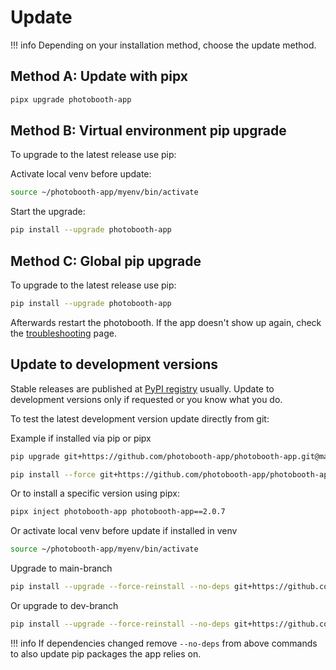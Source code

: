 
# Update

!!! info
    Depending on your installation method, choose the update method.

## Method A: Update with pipx

```zsh
pipx upgrade photobooth-app
```

## Method B: Virtual environment pip upgrade

To upgrade to the latest release use pip:

Activate local venv before update:

```zsh
source ~/photobooth-app/myenv/bin/activate
```

Start the upgrade:

```zsh
pip install --upgrade photobooth-app
```

## Method C: Global pip upgrade

To upgrade to the latest release use pip:

```zsh
pip install --upgrade photobooth-app
```

Afterwards restart the photobooth.
If the app doesn't show up again, check the [troubleshooting](../support/troubleshooting.md) page.

## Update to development versions

Stable releases are published at [PyPI registry](https://pypi.org/project/photobooth-app/) usually. Update to development versions only if requested or you know what you do.

To test the latest development version update directly from git:

Example if installed via pip or pipx

```sh
pip upgrade git+https://github.com/photobooth-app/photobooth-app.git@main
```

```sh
pip install --force git+https://github.com/photobooth-app/photobooth-app.git@main
```

Or to install a specific version using pipx:

```sh
pipx inject photobooth-app photobooth-app==2.0.7
```

Or activate local venv before update if installed in venv

```sh
source ~/photobooth-app/myenv/bin/activate
```

Upgrade to main-branch

```sh
pip install --upgrade --force-reinstall --no-deps git+https://github.com/photobooth-app/photobooth-app.git@main
```

Or upgrade to dev-branch

```sh
pip install --upgrade --force-reinstall --no-deps git+https://github.com/photobooth-app/photobooth-app.git@dev
```

!!! info
    If dependencies changed remove `--no-deps` from above commands to also update pip packages the app relies on.
